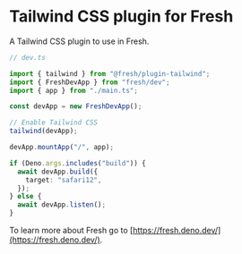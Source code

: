 # Tailwind CSS plugin for Fresh

A Tailwind CSS plugin to use in Fresh.

```ts
// dev.ts

import { tailwind } from "@fresh/plugin-tailwind";
import { FreshDevApp } from "fresh/dev";
import { app } from "./main.ts";

const devApp = new FreshDevApp();

// Enable Tailwind CSS
tailwind(devApp);

devApp.mountApp("/", app);

if (Deno.args.includes("build")) {
  await devApp.build({
    target: "safari12",
  });
} else {
  await devApp.listen();
}
```

To learn more about Fresh go to
[https://fresh.deno.dev/](https://fresh.deno.dev/).

